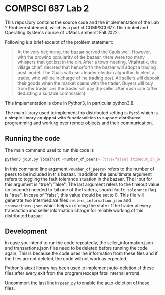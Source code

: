 # COMPSCI 687 Lab 2

This repository contains the source code and the implementation of the Lab 2 Problem statement, which is a part of COMPSCI 677: Distributed and Operating Systems course of UMass Amherst Fall 2022.

Following is a brief excerpt of the problem statement:

> At the very beginning, the bazaar served the Gauls well. However, with the growing popularity of the bazaar, there were too many whispers that got lost in the din. After a town meeting, Vitalstatix, the village chief, decreed that henceforth the bazaar will adopt a trading post model. The Guals will use a leader election algorithm to elect a trader, who will be in charge of the trading post. All sellers will deposit their goods when the market opens with the trader. Buyers will buy from the trader and the trader will pay the seller after each sale (after deducting a suitable commission).

This implementation is done in Python3, in particular python3.8.

The main library used to implement this distributed setting is `Pyro5` which is a simple library equipped with functionalities to support distributed programming and working over remote objects and their communication.

## Running the code

The main command used to run this code is

```bash
python3 join.py localhost <number_of_peers> [true/false] [timeout_in_sec]
```

In this command line argument `<number_of_peers>` refers to the number of peers to be included in this bazaar. In addition the penultimate argument refers to toggling the fault tolerance situation in the bazaar. The input for this argument is "true"/"false". The last argument refers to the timeout value (in seconds) needed to fail one of the traders, should `fault_tolerance` flag is "true". In case of "false", this value should be set to 0. This file will generate two intermediate files `sellers_information.json` and `transactions.json` which helps in storing the state of the trader at every transaction and seller information change for reliable working of this distributed bazaar.

## Development

In case you intend to run the code repeatedly, the seller_information.json and transactions.json files need to be deleted before running the code again. This is because the code uses the information from these files and if the files are not deleted, the code will not work as expected.

Python's [atexit](http://docs.python.org/library/atexit.html) library has been used to implement auto-deletion of these files after every exit from the program (except fatal internal errors).

Uncomment the last line in `peer.py` to enable the auto-deletion of these files.
